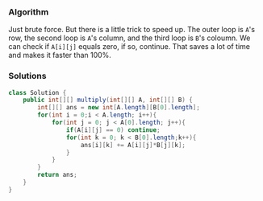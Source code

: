 ### Algorithm

Just brute force. But there is a little trick to speed up. The outer loop is `A`'s row, the second loop is `A`'s column, and the third loop is `B`'s coloumn. We can check if `A[i][j]` equals zero, if so, continue. That saves a lot of time and makes it faster than 100%.

### Solutions

```java
class Solution {
    public int[][] multiply(int[][] A, int[][] B) {
        int[][] ans = new int[A.length][B[0].length];
        for(int i = 0;i < A.length; i++){
            for(int j = 0; j < A[0].length; j++){
                if(A[i][j] == 0) continue;
                for(int k = 0; k < B[0].length;k++){
                    ans[i][k] += A[i][j]*B[j][k];
                }
            }
        }
        return ans;
    }
}
```
